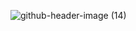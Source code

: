 ![github-header-image (14)](https://github.com/TerrorAterrador/TerrorAterrador/assets/128630899/f81616d9-fd9f-4f66-a6e8-8ad7d7ddfdc5)

